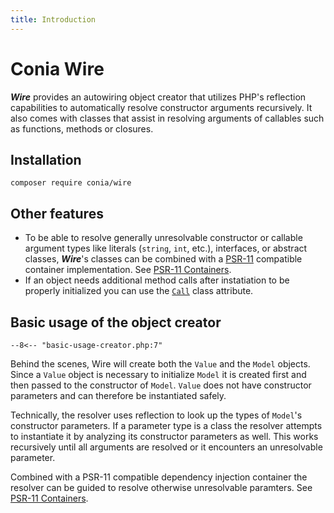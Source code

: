 ```yaml
---
title: Introduction
---
```

Conia Wire
==========

***Wire*** provides an autowiring object creator that utilizes PHP's reflection
capabilities to automatically resolve constructor arguments recursively. It
also comes with classes that assist in resolving arguments of callables such as
functions, methods or closures. 

## Installation

    composer require conia/wire

## Other features

* To be able to resolve generally unresolvable constructor or callable argument
  types like literals (`string`, `int`, etc.), interfaces, or abstract classes,
  ***Wire***'s classes can be combined with
  a [PSR-11](https://www.php-fig.org/psr/psr-11/) compatible container
  implementation. See [PSR-11 Containers](container.md).
* If an object needs additional method calls after instatiation to be properly
  initialized you can use the [`Call`](call-attribute.md) class attribute.

## Basic usage of the object creator

```
--8<-- "basic-usage-creator.php:7"
```

Behind the scenes, Wire will create both the `Value` and the `Model` objects.
Since a `Value` object is necessary to initialize `Model` it is created first and
then passed to the constructor of `Model`. `Value` does not have constructor
parameters and can therefore be instantiated safely.

Technically, the resolver uses reflection to look up the types of `Model`'s
constructor parameters. If a parameter type is a class the resolver attempts to
instantiate it by analyzing its constructor parameters as well. This works
recursively until all arguments are resolved or it encounters an unresolvable
parameter.

Combined with a PSR-11 compatible dependency injection container the resolver
can be guided to resolve otherwise unresolvable paramters. See [PSR-11 Containers](container.md).
